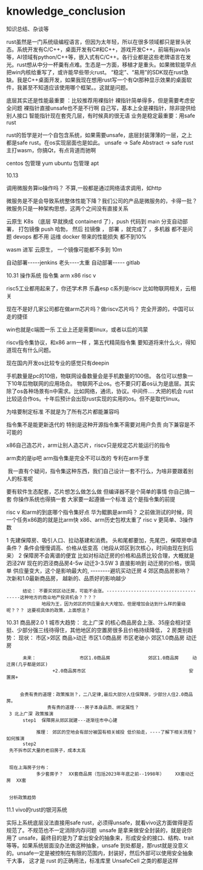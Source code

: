 # knowledge_conclusion
知识总结、杂谈等


rust虽然是一门系统级编程语言，但因为太年轻，所以在很多领域都只是冒头状态。系统开发有C/C++，桌面开发有C#和C++，游戏开发C++，前端有java/js等，AI领域有python/C++等，嵌入式有C/C++。各行业都是这些老牌语言在发光。rust想从中分一杯羹有点难。生态是一方面，移植才是重头。如果微软能早点把win内核给重写了，或许能早些带火rust。
“稳定”、“易用”的SDK现在rust急缺。我是C++桌面开发，如果我现在想用rust写一个有Qt那种显示效果的桌面软件，我甚至不知道应该使用哪个框架。。这就是问题。


底层其实还是性能最重要 ：比较推荐用裸指针 
          裸指针简单得多，但是需要考虑安全问题
          裸指针直接unsafe也不是不行啊  自己写，基本上全是裸指针，除非提供给别人接口       智能指针现在套壳几层，有时候真的很无语
业务是稳定最重要：用safe rust  

rust的哲学是对一个自包含系统，如果需要unsafe，底层封装薄薄的一层，之上都是safe rust。在os实现层面也是如此。
unsafe -> Safe Abstract -> safe
rust主打wasm，你搞Qt，有点背道而驰啊




centos  包管理 yum
ubuntu  包管理 apt  





10.13

调用微服务算io操作吗？ 
 不算,一般都是通过网络请求调用，如http

微服务是不是会导致系统整体性能下降？我们公司的产品是微服务的，卡得一批？
    微服务只是一种架构思想，这两个之间没有直接关系


云原生  K8s （底层 早就换成 containerd 了），push 代码到 main 分支自动部署，
   打包镜像 push  哈勃， 然后 拉镜像 ， 部署 ，就完成了  ，多机器 都不是问题
devops  都不用 运维
   docker  带来的性能损失 都不到10%

 wasm 进军 云原生， 一个镜像可能都不多到 10m

  
自动部署-----jenkins 老头----太重
自动部署----- gitlab






10.31  操作系统  指令集 arm x86 risc v




risc5工业都用起来了，你还学术界
乐鑫esp c系列是riscv
比如物联网相关，云相关

现在不是好几家公司都在做arm芯片吗？做riscv芯片吗？
完全开源的，中国可以走的捷径

win也就是c端图一乐
工业上还是需要linux，或者以后的鸿蒙



riscv指令集协议，和x86 arm一样 ，第五代精简指令集
要知道将来什么火，得知道现在有什么问题。 

现在国内开发os比较专业的感觉只有deepin

手机数量是pc的10倍，物联网设备数量会是手机数量的100倍。 各位可以想象一下10年后物联网的应用场合。
物联网不止os。也不要只盯着os认为是底层。其实除了os各种场景有n中需求。比如网络，通讯，协议。中间件.... 大把的机会
rust比较适合作os。十年后预计会出现rust实现的实用的os。但不是取代linux。



为啥要制定标准 不就是为了所有芯片都能兼容吗


指令集不是能更新迭代的 特别是这种开源指令集不需要对用户负责 向下兼容是不可能的

x86自己造芯片，arm让别人造芯片，riscv只是规定芯片能运行的指令

arm卖的是ip吧
arm指令集是完全不可以改的 专利在arm手里

 我一直有个疑问，指令集这种东西，我们自己设计一套不行么，为啥非要跟着别人的标准呢

要有软件生态配套，芯片想怎么做怎么做 但编译器不是个简单的事情
你自己搞一套 你操作系统也得搞一套
大家要一起遵循一个标准 这个是指令集的前提



risc v 和arm的到底哪个指令集好点
华为鲲鹏是arm吗？
之前做测试的时候，同一个任务x86跑的就是比arm快
x86、arm历史包袱太重了
risc v  更简单、3操作数


1  先建保障房、吸引人口、拉动基建和消费。  头和尾都要加，先尾巴，保障房申请条件？ 条件会慢慢调高、价格从低变高（地段从郊区到次核心，时间由现在到后来）
2  保障房不会离谱的便宜 比如对标动迁房的价格和品质比较合理，大概就是泗泾2W         现在的泗泾商品房4-5w  动迁3-3.5W
3  直接影响到 动迁房的价格，很简单 供应量变大，这个是影响最大的, --------避坑买动迁房
          4  郊区商品房影响？  次新和1.0最新商品房，   越新的、品质好的影响越少
          
          结论： 不要买郊区动迁房，可能不会涨。--------------------------------------这种地方的商业地产投资机会？？？？
                 地段为王，因为郊区的供应量会大大增加，但是增加会达到什么样的量级呢？？？ 这要视具体的政策，上面想法？
          

10.31   商品房2.0
     1 城市大趋势： 北上广深  的核心商品房会上涨、35座会相对坚挺、少部分强三线待得住，其他地区的空置房很多且价格持续降低，
     2 房类别趋势：
          现状：                          市区>郊区                          商品>动迁
                                市区1.0商品房   市区老破小 郊区1.0商品房       动迁房
          
          未来：                市区1.0商品房              郊区1.0商品房     动迁房(几乎都是郊区)
                     +2.0商品房市区                                      安置房+

                     
         会贵有贵的道理：政策推测？，二八定律,最后大部分人住保障房，少部分人住2.0商品房。
                   贵有贵的道理----房子本身品质、绑定属性？
     3 北上广深 政策推演
          step1  保障房从郊区就建---逐渐往市中心建

               推理： 郊区的空地会有部分被国有相关城投 低价拍走，----了解下相关流程？如何推演
          step2
     先不拆市区大量的老旧房子，成本太高


     现在上海房子分布：
               多少套房子？  XX套商品房（包括2023年年底之前--1998年）    XX套动迁房  XX套


     分析政策趋势
     







11.1   vivo的rust的银河系统

实际上系统底层没法直接用safe rust，必须得unsafe，就看vivo这方面做得是否规范了。不规范也不一定消除内存问题
 unsafe 是拿来做安全封装的，就是说你用了 unsafe，最终目的是为了拿出安全的抽象来，形成安全的接口、结构、trait 等等。如果系统层面没办法做这种抽象，unsafe 到处都是，那rust就是没意义的。unsafe一定是被控制在有限的范围内，封装好，然后外部可以使用安全抽象干大事，
这才是 rust 的正确用法，标准库里 UnsafeCell 之类的都是这样


















